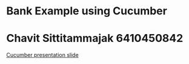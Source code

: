 # Bank Example using Cucumber
# Chavit Sittitammajak 6410450842
[Cucumber presentation slide](https://github.com/ladyusa/cucumber-atm/blob/master/cucumber.pdf)
